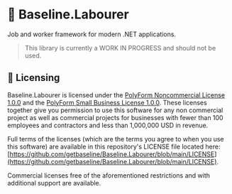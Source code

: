 # 👋 Baseline.Labourer

Job and worker framework for modern .NET applications.

> This library is currently a WORK IN PROGRESS and should not be used.

## 🗿 Licensing

Baseline.Labourer is licensed under the [PolyForm Noncommercial License 1.0.0](https://polyformproject.org/licenses/noncommercial/1.0.0/) and the [PolyForm Small Business License 1.0.0](https://polyformproject.org/licenses/small-business/1.0.0/). These licenses together give you permission to use this software for any non commercial project as well as commercial projects for businesses with fewer than 100 employees and contractors and less than 1,000,000 USD in revenue.

Full terms of the licenses (which are the terms you agree to when you use this software) are available in this repository's LICENSE file located here: [https://github.com/getbaseline/Baseline.Labourer/blob/main/LICENSE](https://github.com/getbaseline/Baseline.Labourer/blob/main/LICENSE).

Commercial licenses free of the aforementioned restrictions and with additional support are available. 
